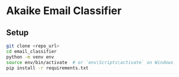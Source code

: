 # Akaike Email Classifier

## Setup

```bash
git clone <repo_url>
cd email_classifier
python -m venv env
source env/bin/activate  # or `env\Scripts\activate` on Windows
pip install -r requirements.txt
